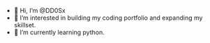 - 👋 Hi, I’m @DD0Sx
- 👀 I’m interested in building my coding portfolio and expanding my skillset.
- 🌱 I’m currently learning python.
  

<!---
DD0Sx/DD0Sx is a ✨ special ✨ repository because its `README.md` (this file) appears on your GitHub profile.
You can click the Preview link to take a look at your changes.
--->
